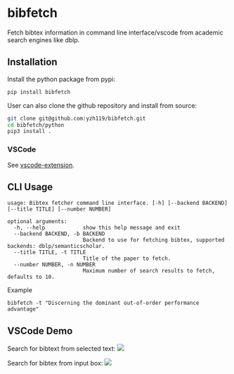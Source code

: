 # bibfetch
Fetch bibtex information in command line interface/vscode from academic search engines like dblp.

## Installation

Install the python package from pypi:

```bash
pip install bibfetch
```

User can also clone the github repository and install from source:

```bash
git clone git@github.com:yzh119/bibfetch.git
cd bibfetch/python
pip3 install .
```

### VSCode

See [vscode-extension](vscode-extension/README.md).

## CLI Usage

```
usage: Bibtex fetcher command line interface. [-h] [--backend BACKEND] [--title TITLE] [--number NUMBER]

optional arguments:
  -h, --help            show this help message and exit
  --backend BACKEND, -b BACKEND
                        Backend to use for fetching bibtex, supported backends: dblp/semanticscholar.
  --title TITLE, -t TITLE
                        Title of the paper to fetch.
  --number NUMBER, -n NUMBER
                        Maximum number of search results to fetch, defaults to 10.
```

Example
```
bibfetch -t "Discerning the dominant out-of-order performance advantage"
```

## VSCode Demo

Search for bibtext from selected text:
![](https://github.com/yzh119/web-data/blob/main/bibfetch/search-for-selected-text.gif)

Search for bibtex from input box:
![](https://github.com/yzh119/web-data/blob/main/bibfetch/search-from-input-box.gif)
